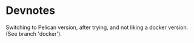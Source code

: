 # Devnotes

Switching to Pelican version, after trying, and not liking
a docker version. (See branch 'docker').
